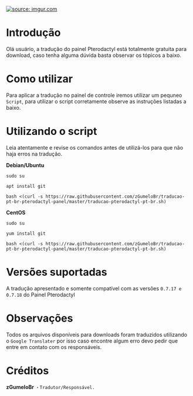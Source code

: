 <a href="https://imgur.com/iGrxpFq"><img src="https://i.imgur.com/iGrxpFq.png" title="source: imgur.com" /></a>
# Introdução
Olá usuário, a tradução do painel Pterodactyl está totalmente gratuita para download, caso tenha alguma dúvida basta observar os tópicos a baixo.

# Como utilizar
Para aplicar a tradução no painel de controle iremos utilizar um pequneo ```Script```, para utilizar o script corretamente observe as instruções listadas a baixo.

# Utilizando o script
Leia atentamente e revise os comandos antes de utilizá-los para que não haja erros na tradução.

**Debian/Ubuntu**

```sudo su```

```apt install git```

```bash <(curl -s https://raw.githubusercontent.com/zGumeloBr/traducao-pt-br-pterodactyl-panel/master/traducao-pterodactyl-pt-br.sh)```

**CentOS**

```sudo su```

```yum install git```

```bash <(curl -s https://raw.githubusercontent.com/zGumeloBr/traducao-pt-br-pterodactyl-panel/master/traducao-pterodactyl-pt-br.sh)```

# Versões suportadas
A tradução apresentado e somente compatível com as versões ```0.7.17 e 0.7.18``` do Painel Pterodactyl

# Observações
Todos os arquivos disponíveis para downloads foram traduzidos utilizando o ```Google Translater``` por isso caso encontre algum erro devo pedir que entre em contato com os responsáveis.

# Créditos

**zGumeloBr**
```・Tradutor/Responsável.```

